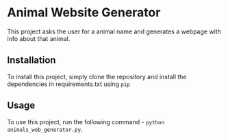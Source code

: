 # Animal Website Generator

This project asks the user for a animal name and generates a webpage with info about that animal.

## Installation

To install this project, simply clone the repository and install the dependencies in requirements.txt using `pip`

## Usage

To use this project, run the following command - `python animals_web_generator.py`.

